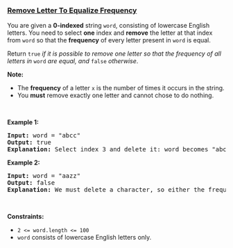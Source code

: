 ### [Remove Letter To Equalize Frequency](https://leetcode.com/problems/remove-letter-to-equalize-frequency)

<p>You are given a <strong>0-indexed</strong> string <code>word</code>, consisting of lowercase English letters. You need to select <strong>one</strong> index and <strong>remove</strong> the letter at that index from <code>word</code> so that the <strong>frequency</strong> of every letter present in <code>word</code> is equal.</p>

<p>Return<em> </em><code>true</code><em> if it is possible to remove one letter so that the frequency of all letters in </em><code>word</code><em> are equal, and </em><code>false</code><em> otherwise</em>.</p>

<p><strong>Note:</strong></p>

<ul>
	<li>The <b>frequency</b> of a letter <code>x</code> is the number of times it occurs in the string.</li>
	<li>You <strong>must</strong> remove exactly one letter and cannot chose to do nothing.</li>
</ul>

<p>&nbsp;</p>
<p><strong class="example">Example 1:</strong></p>

<pre>
<strong>Input:</strong> word = &quot;abcc&quot;
<strong>Output:</strong> true
<strong>Explanation:</strong> Select index 3 and delete it: word becomes &quot;abc&quot; and each character has a frequency of 1.
</pre>

<p><strong class="example">Example 2:</strong></p>

<pre>
<strong>Input:</strong> word = &quot;aazz&quot;
<strong>Output:</strong> false
<strong>Explanation:</strong> We must delete a character, so either the frequency of &quot;a&quot; is 1 and the frequency of &quot;z&quot; is 2, or vice versa. It is impossible to make all present letters have equal frequency.
</pre>

<p>&nbsp;</p>
<p><strong>Constraints:</strong></p>

<ul>
	<li><code>2 &lt;= word.length &lt;= 100</code></li>
	<li><code>word</code> consists of lowercase English letters only.</li>
</ul>
